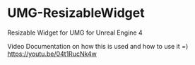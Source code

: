 # UMG-ResizableWidget
Resizable Widget for UMG for Unreal Engine 4

Video Documentation on how this is used and how to use it =) 
https://youtu.be/04t1RucNk4w
